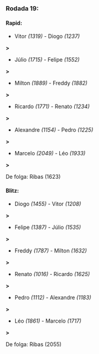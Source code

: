 ### Rodada 19:

#### Rapid:

* Vitor *(1319)*     -     Diogo *(1237)*

 **>** 
* Júlio *(1715)*     -     Felipe *(1552)*

 **>** 
* Milton *(1889)*     -     Freddy *(1882)*

 **>** 
* Ricardo *(1771)*     -     Renato *(1234)*

 **>** 
* Alexandre *(1154)*     -     Pedro *(1225)*

 **>** 
* Marcelo *(2049)*     -     Léo *(1933)*

 **>** 

De folga: Ribas (1623)

#### Blitz:

* Diogo *(1455)*     -     Vitor *(1208)*

 **>** 
* Felipe *(1387)*     -     Júlio *(1535)*

 **>** 
* Freddy *(1787)*     -     Milton *(1632)*

 **>** 
* Renato *(1016)*     -     Ricardo *(1625)*

 **>** 
* Pedro *(1112)*     -     Alexandre *(1183)*

 **>** 
* Léo *(1861)*     -     Marcelo *(1717)*

 **>** 

De folga: Ribas (2055)

